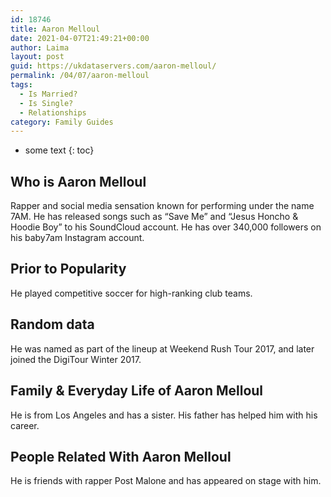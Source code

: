 ```yaml
---
id: 18746
title: Aaron Melloul
date: 2021-04-07T21:49:21+00:00
author: Laima
layout: post
guid: https://ukdataservers.com/aaron-melloul/
permalink: /04/07/aaron-melloul
tags:
  - Is Married?
  - Is Single?
  - Relationships
category: Family Guides
---
```


* some text
{: toc}


## Who is Aaron Melloul
                  
                  
                  
Rapper and social media sensation known for performing under the name 7AM. He has released songs such as &#8220;Save Me&#8221; and &#8220;Jesus Honcho & Hoodie Boy&#8221; to his SoundCloud account. He has over 340,000 followers on his baby7am Instagram account. 
                  
              
            
              
            
                
                
                
## Prior to Popularity
                  
                  
                  
He played competitive soccer for high-ranking club teams.  
                  
              
            
              
            
                
                
                
## Random data
                  
                  
                  
He was named as part of the lineup at Weekend Rush Tour 2017, and later joined the DigiTour Winter 2017.
                  
              
            
              
            
                
                
                
## Family & Everyday Life of Aaron Melloul
                  
                  
                  
He is from Los Angeles and has a sister. His father has helped him with his career. 
                  
              
            
              
            
                
                
                
## People Related With Aaron Melloul
                  
                  
                  
He is friends with rapper Post Malone and has appeared on stage with him. 
                  
              
            
              
            
                
              
            
              
              
            
            
              
            
          
          
          